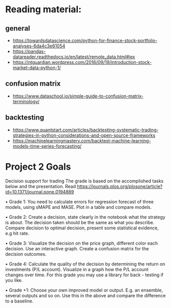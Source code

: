 # Reading material:
## general
- https://towardsdatascience.com/python-for-finance-stock-portfolio-analyses-6da4c3e61054
- https://pandas-datareader.readthedocs.io/en/latest/remote_data.html#iex
- https://ntguardian.wordpress.com/2016/09/19/introduction-stock-market-data-python-1/
## confusion matrix
- https://www.dataschool.io/simple-guide-to-confusion-matrix-terminology/
## backtesting
- https://www.quantstart.com/articles/backtesting-systematic-trading-strategies-in-python-considerations-and-open-source-frameworks
- https://machinelearningmastery.com/backtest-machine-learning-models-time-series-forecasting/

# Project 2 Goals
 
Decision support for trading
The grade is based on the accomplished tasks below and the presentation. Read 
https://journals.plos.org/plosone/article?id=10.1371/journal.pone.0194889

• Grade 1: You need to calculate errors for regression forecast of three models, using sMAPE and MASE. Plot in a table and compare models. 

• Grade 2: Create a decision, state clearly in the notebook what the strategy is about. The decision taken should be the same as what you describe. Compare decision to optimal decision, present some statistical evidence, e.g hit rate.

• Grade 3: Visualize the decision on the price graph, different color each decision. Use an interactive graph. Create a confusion matrix for the decision outcomes.

• Grade 4: Calculate the quality of the decision by determining the return on investments (P/L account). Visualize in a graph how the P/L account changes over time. For this grade you may use a library for back - testing if you like.

• Grade +1: Choose your own improved model or output. E.g. an ensemble, several outputs and so on. Use this in the above and compare the difference to a baseline.
